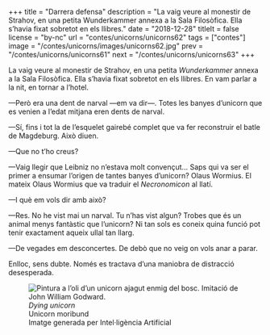 +++
title = "Darrera defensa"
description = "La vaig veure al monestir de Strahov, en una petita Wunderkammer annexa a la Sala Filosòfica. Ella s’havia fixat sobretot en els llibres."
date = "2018-12-28"
titleIt = false
license = "by-nc"
url = "contes/unicorns/unicorns62"
tags = ["contes"]
image = "/contes/unicorns/images/unicorns62.jpg"
prev = "/contes/unicorns/unicorns61"
next = "/contes/unicorns/unicorns63"
+++

La vaig veure al monestir de Strahov, en una petita *Wunderkammer* annexa a la Sala Filosòfica. Ella s’havia fixat sobretot en els llibres. En vam parlar a la nit, en tornar a l’hotel.

—Però era una dent de narval —em va dir—. Totes les banyes d’unicorn que es venien a l’edat mitjana eren dents de narval.

—Sí, fins i tot la de l’esquelet gairebé complet que va fer reconstruir el batle de Magdeburg. Això diuen.

—Que no t’ho creus?

—Vaig llegir que Leibniz no n’estava molt convençut… Saps qui va ser el primer a ensumar l’origen de tantes banyes d’unicorn? Olaus Wormius. El mateix Olaus Wormius que va traduir el *Necronomicon* al llatí.

—I què em vols dir amb això?

—Res. No he vist mai un narval. Tu n’has vist algun? Trobes que és un animal menys fantàstic que l’unicorn? Ni tan sols es coneix quina funció pot tenir exactament aqueix ullal tan llarg.

—De vegades em desconcertes. De debò que no veig on vols anar a parar.

Enlloc, sens dubte. Només es tractava d’una maniobra de distracció desesperada.

<figure class="illustration"><img src="/contes/unicorns/images/unicorns62.jpg" alt="Pintura a l’oli d’un unicorn ajagut enmig del bosc. Imitació de John William Godward."><figcaption><em>Dying unicorn</em><br>Unicorn moribund<br><span class="ai-disclaimer">Imatge generada per Intel·ligència Artificial</span></figcaption></figure>


